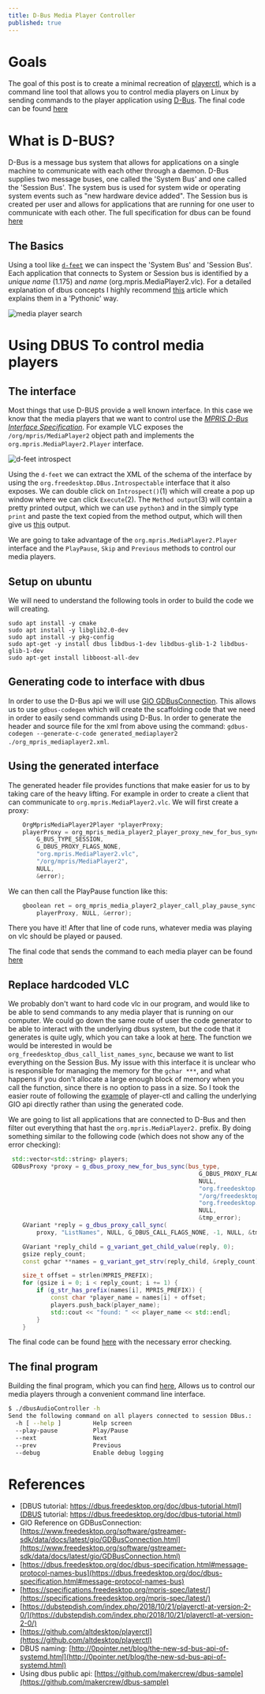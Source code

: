 ```yaml
---
title: D-Bus Media Player Controller
published: true
---
```


# Goals
The goal of this post is to create a minimal recreation of [playerctl](https://github.com/altdesktop/playerctl), which is a command line tool that allows you to control media players on Linux by sending commands to the player application using [D-Bus](https://www.freedesktop.org/wiki/Software/dbus/). The final code can be found [here](https://github.com/versi786/dbus-audio-controller/blob/master/main.cpp)

# What is D-BUS?
D-Bus is a message bus system that allows for applications on a single machine to communicate with each other through a daemon. D-Bus supplies two message buses, one called the 'System Bus' and one called the 'Session Bus'. The system bus is used for system wide or operating system events such as "new hardware device added". The Session bus is created per user and allows for applications that are running for one user to communicate with each other. The full specification for dbus can be found [here](https://dbus.freedesktop.org/doc/dbus-specification.html)

## The Basics
Using a tool like [`d-feet`](https://wiki.gnome.org/Apps/DFeet) we can inspect the 'System Bus' and 'Session Bus'. Each application that connects to System or Session bus is identified by a *unique name* (1.175) and *name* (org.mpris.MediaPlayer2.vlc). For a detailed explanation of dbus concepts I highly recommend [this](https://pydbus.readthedocs.io/en/latest/dbusaddressing.html) article which explains them in a 'Pythonic' way.

![media player search](/assets/images/2019-12-31-dbus-media-controller/d-feet-media-player.png)


# Using DBUS To control media players

## The interface
Most things that use D-BUS provide a well known interface. In this case we know that the media players that we want to control use the [*MPRIS D-Bus Interface Specification*](https://specifications.freedesktop.org/mpris-spec/latest/). For example VLC exposes the `/org/mpris/MediaPlayer2` object path and implements the `org.mpris.MediaPlayer2.Player` interface.

![d-feet introspect](/assets/images/2019-12-31-dbus-media-controller/d-feet-introspect.png)

Using the `d-feet` we can extract the XML of the schema of the interface by using the `org.freedesktop.DBus.Introspectable` interface that it also exposes. We can double click on `Introspect()`(1) which will create a pop up window where we can click `Execute`(2). The `Method output`(3) will contain a pretty printed output, which we can use `python3` and in the simply type `print` and paste the text copied from the method output, which will then give us [this](https://github.com/versi786/dbus-audio-controller/blob/master/org_mpris_mediaplayer2.xml) output.

We are going to take advantage of the `org.mpris.MediaPlayer2.Player` interface and the `PlayPause`, `Skip` and `Previous` methods to control our media players.

## Setup on ubuntu
We will need to understand the following tools in order to build the code we will creating.
```
sudo apt install -y cmake
sudo apt install -y libglib2.0-dev
sudo apt install -y pkg-config
sudo apt-get -y install dbus libdbus-1-dev libdbus-glib-1-2 libdbus-glib-1-dev
sudo apt-get install libboost-all-dev
```

## Generating code to interface with dbus
In order to use the D-Bus api we will use [GIO GDBusConnection](https://developer.gnome.org/gio/stable/GDBusConnection.html). This allows us to use `gdbus-codegen` which will create the scaffolding code that we need in order to easily send commands using D-Bus. In order to generate the header and source file for the xml from above using the command: `gdbus-codegen --generate-c-code generated_mediaplayer2 ./org_mpris_mediaplayer2.xml`.

## Using the generated interface
The generated header file provides functions that make easier for us to by taking care of the heavy lifting. For example in order to create a client that can communicate to `org.mpris.MediaPlayer2.vlc`. We will first create a proxy:
``` c++
    OrgMprisMediaPlayer2Player *playerProxy;
    playerProxy = org_mpris_media_player2_player_proxy_new_for_bus_sync(
        G_BUS_TYPE_SESSION,
        G_DBUS_PROXY_FLAGS_NONE,
        "org.mpris.MediaPlayer2.vlc",
        "/org/mpris/MediaPlayer2",
        NULL,
        &error);
```

We can then call the PlayPause function like this:
``` c++
    gboolean ret = org_mpris_media_player2_player_call_play_pause_sync(
        playerProxy, NULL, &error);
```

There you have it! After that line of code runs, whatever media was playing on vlc should be played or paused.

The final code that sends the command to each media player can be found [here](https://github.com/versi786/dbus-audio-controller/blob/master/main.cpp#L91)

## Replace hardcoded VLC
We probably don't want to hard code vlc in our program, and would like to be able to send commands to any media player that is running on our computer. We could go down the same route of user the code generator to be able to interact with the underlying dbus system, but the code that it generates is quite ugly, which you can take a look at [here](https://github.com/versi786/dbus-audio-controller/blob/c93ec857e2e6a737afdf5868c044ec78e9fc1ce1/generated_dbus.h). The function we would be interested in would be `org_freedesktop_dbus_call_list_names_sync`, because we want to list everything on the Session Bus. My issue with this interface it is unclear who is responsible for managing the memory for the `gchar ***`, and what happens if you don't allocate a large enough block of memory when you call the function, since there is no option to pass in a size. So I took the easier route of following the [example](https://github.com/altdesktop/playerctl/blob/11501fc39f93bcb867ec1ecd2300bc39ec12d015/playerctl/playerctl-player.c#L830-L882) of player-ctl and calling the underlying GIO api directly rather than using the generated code.


We are going to list all applications that are connected to D-Bus and then filter out everything that hast the `org.mpris.MediaPlayer2.` prefix. By doing something similar to the following code (which does not show any of the error checking):

``` c++
 std::vector<std::string> players;
 GDBusProxy *proxy = g_dbus_proxy_new_for_bus_sync(bus_type,
                                                      G_DBUS_PROXY_FLAGS_NONE,
                                                      NULL,
                                                      "org.freedesktop.DBus",
                                                      "/org/freedesktop/DBus",
                                                      "org.freedesktop.DBus",
                                                      NULL,
                                                      &tmp_error);
    GVariant *reply = g_dbus_proxy_call_sync(
        proxy, "ListNames", NULL, G_DBUS_CALL_FLAGS_NONE, -1, NULL, &tmp_error);

    GVariant *reply_child = g_variant_get_child_value(reply, 0);
    gsize reply_count;
    const gchar **names = g_variant_get_strv(reply_child, &reply_count);

    size_t offset = strlen(MPRIS_PREFIX);
    for (gsize i = 0; i < reply_count; i += 1) {
        if (g_str_has_prefix(names[i], MPRIS_PREFIX)) {
            const char *player_name = names[i] + offset;
            players.push_back(player_name);
            std::cout << "found: " << player_name << std::endl;
        }
    }
```

The final code can be found [here](https://github.com/versi786/dbus-audio-controller/blob/2277f83d71aa545a66eb73d97678a0838e42f5c3/main.cpp#L29) with the necessary error checking.

## The final program

Building the final program, which you can find [here](https://github.com/versi786/dbus-audio-controller), Allows us to control our media players through a convenient command line interface.

``` bash
$ ./dbusAudioController -h
Send the following command on all players connected to session DBus.:
  -h [ --help ]         Help screen
  --play-pause          Play/Pause
  --next                Next
  --prev                Previous
  --debug               Enable debug logging
```



# References
* [DBUS tutorial: https://dbus.freedesktop.org/doc/dbus-tutorial.html](DBUS tutorial: https://dbus.freedesktop.org/doc/dbus-tutorial.html)
* GIO Reference on GDBusConnection: [https://www.freedesktop.org/software/gstreamer-sdk/data/docs/latest/gio/GDBusConnection.html](https://www.freedesktop.org/software/gstreamer-sdk/data/docs/latest/gio/GDBusConnection.html)
* [https://dbus.freedesktop.org/doc/dbus-specification.html#message-protocol-names-bus](https://dbus.freedesktop.org/doc/dbus-specification.html#message-protocol-names-bus)
* [https://specifications.freedesktop.org/mpris-spec/latest/](https://specifications.freedesktop.org/mpris-spec/latest/)
* [https://dubstepdish.com/index.php/2018/10/21/playerctl-at-version-2-0/](https://dubstepdish.com/index.php/2018/10/21/playerctl-at-version-2-0/)
* [https://github.com/altdesktop/playerctl](https://github.com/altdesktop/playerctl)
* DBUS naming: [http://0pointer.net/blog/the-new-sd-bus-api-of-systemd.html](http://0pointer.net/blog/the-new-sd-bus-api-of-systemd.html)
* Using dbus public api: [https://github.com/makercrew/dbus-sample](https://github.com/makercrew/dbus-sample)
